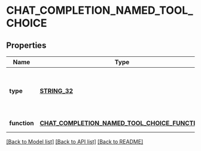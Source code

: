 # CHAT_COMPLETION_NAMED_TOOL_CHOICE

## Properties
Name | Type | Description | Notes
------------ | ------------- | ------------- | -------------
**type** | [**STRING_32**](STRING_32.md) | The type of the tool. Currently, only &#x60;function&#x60; is supported. | [default to null]
**function** | [**CHAT_COMPLETION_NAMED_TOOL_CHOICE_FUNCTION**](ChatCompletionNamedToolChoice_function.md) |  | [default to null]

[[Back to Model list]](../README.md#documentation-for-models) [[Back to API list]](../README.md#documentation-for-api-endpoints) [[Back to README]](../README.md)



